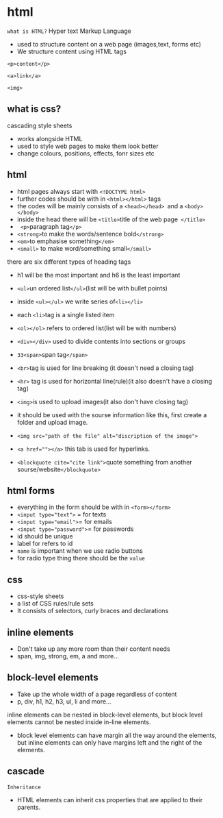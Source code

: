 # html
```what is HTML?```
Hyper text Markup Language
- used to structure content on a web page (images,text, forms etc)
- We structure content using HTML tags

 ```<p>content</p>```

 ```<a>link</a>```

 ```<img>```
 ## what is css?
 cascading style sheets
 - works alongside HTML
 - used to style web pages to make them look better
 - change colours, positions, effects, fonr sizes etc


## html
- html pages always start with ```<!DOCTYPE html>```
- further codes should be with in ```<html></html>``` tags
- the codes will be mainly consists of a ```<head></head> ```and a ```<body></body>```
- inside the head there will be ```<title>```title of the web page``` </title>```
- ``` <p>```paragraph tag```</p>```
- ```<strong>```to make the words/sentence bold```</strong>```
- ```<em>```to emphasise something```</em>```
- ```<small>``` to make word/something small```</small>```

there are six different types of heading tags
- h1 will be the most important and h6 is the least important

- ```<ul>```un ordered list```</ul>```(list will be with bullet points)
- inside ```<ul></ul>``` we write series of```<li></li>```
- each ```<li>```tag is a single listed item
- ```<ol></ol>``` refers to ordered list(list will be with numbers)
- ```<div></div>``` used to divide contents into sections or groups 
- ```33<span>```span tag```</span>```
- ```<br>```tag is used for line breaking (it doesn't need a closing tag)
- ```<hr>``` tag is used for horizontal line(rule)(it also doesn't have a closing tag)
- ```<img>```is used to upload images(it also don't have closing tag)
- it should be used with the sourse information like this, first create a folder and upload image.
- ```<img src="path of the file" alt="discription of the image">```
- ```<a href=""></a>``` this tab is used for hyperlinks.
- ```<blockquote cite="cite link">```quote something from another sourse/website```</blockquote>```


## html forms
- everything in the form should be with in ```<form></form>```
- ```<input type="text">``` = for texts
- ```<input type="email">```= for emails
- ```<input type="password">```= for passwords
- id should be unique
- label for refers to id
- ```name``` is important when we use radio buttons
- for radio type thing there should be the ```value```


## css
- css-style sheets
- a list of CSS rules/rule sets
- It consists of selectors, curly braces and declarations
## inline elements
- Don't take up any more room than their content needs
- span, img, strong, em, a and more...
## block-level elements
- Take up the whole width of a page regardless of content
- p, div, h1, h2, h3, ul, li and more... 

inline elements can be nested in block-level elements, but block level elements cannot be nested inside in-line elements.
- block level elements can have margin all the way around the elements, but inline elements can only have margins left and the right of the elements.


## cascade
```Inheritance```
- HTML elements can inherit css properties that are applied to their parents.